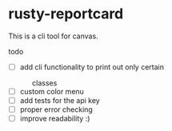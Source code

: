 # rusty-reportcard
This is a cli tool for canvas.


todo 
- [ ] add cli functionality to print out only certain <ul>classes</ul>
- [ ] custom color menu
- [ ] add tests for the api key
- [ ] proper error checking
- [ ] improve readability :)
